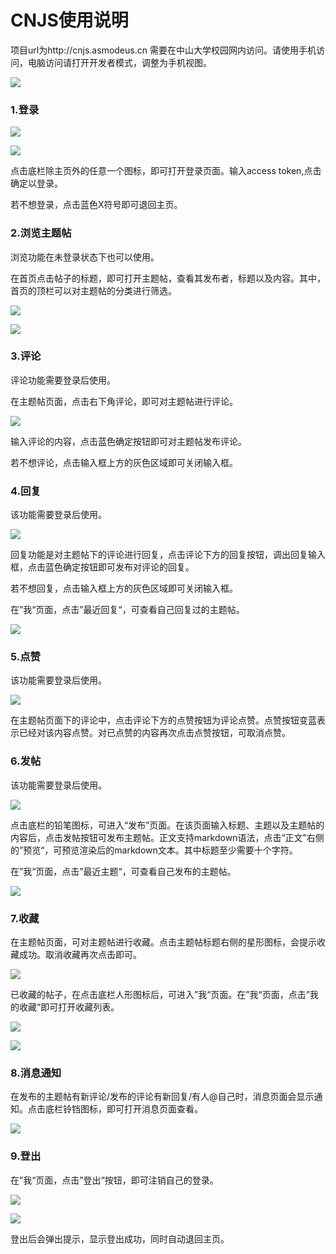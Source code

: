 # CNJS使用说明

项目url为http://cnjs.asmodeus.cn
需要在中山大学校园网内访问。请使用手机访问，电脑访问请打开开发者模式，调整为手机视图。

![](./images/概览.gif)

### 1.登录
![](./images/首页.png)

![](./images/登录.png)

点击底栏除主页外的任意一个图标，即可打开登录页面。输入access token,点击确定以登录。

若不想登录，点击蓝色X符号即可退回主页。

### 2.浏览主题帖

浏览功能在未登录状态下也可以使用。

在首页点击帖子的标题，即可打开主题帖，查看其发布者，标题以及内容。其中，首页的顶栏可以对主题帖的分类进行筛选。

![](./images/首页.png)

![](./images/帖子.png)

### 3.评论

评论功能需要登录后使用。

在主题帖页面，点击右下角评论，即可对主题帖进行评论。

![](./images/评论.png)

输入评论的内容，点击蓝色确定按钮即可对主题帖发布评论。

若不想评论，点击输入框上方的灰色区域即可关闭输入框。

### 4.回复

该功能需要登录后使用。

![](./images/回复.png)

回复功能是对主题帖下的评论进行回复，点击评论下方的回复按钮，调出回复输入框，点击蓝色确定按钮即可发布对评论的回复。

若不想回复，点击输入框上方的灰色区域即可关闭输入框。

在”我“页面，点击”最近回复“，可查看自己回复过的主题帖。

![](./images/我.png)

### 5.点赞

该功能需要登录后使用。

![](./images/点赞.png)

在主题帖页面下的评论中，点击评论下方的点赞按钮为评论点赞。点赞按钮变蓝表示已经对该内容点赞。对已点赞的内容再次点击点赞按钮，可取消点赞。

### 6.发帖

该功能需要登录后使用。

![](./images/发帖.png)

点击底栏的铅笔图标，可进入“发布”页面。在该页面输入标题、主题以及主题帖的内容后，点击发帖按钮可发布主题帖。正文支持markdown语法，点击“正文”右侧的”预览“，可预览渲染后的markdown文本。其中标题至少需要十个字符。

在”我“页面，点击”最近主题“，可查看自己发布的主题帖。

![](./images/我.png)

### 7.收藏

在主题帖页面，可对主题帖进行收藏。点击主题帖标题右侧的星形图标，会提示收藏成功。取消收藏再次点击即可。

![](./images/收藏.png)

已收藏的帖子，在点击底栏人形图标后，可进入”我“页面。在”我“页面，点击”我的收藏“即可打开收藏列表。

![](./images/我.png)

![](./images/我的收藏.png)

### 8.消息通知

在发布的主题帖有新评论/发布的评论有新回复/有人@自己时，消息页面会显示通知。点击底栏铃铛图标，即可打开消息页面查看。

![](./images/消息.png)

### 9.登出

 在”我“页面，点击”登出“按钮，即可注销自己的登录。

![](./images/我.png)

![](./images/登出.png)

登出后会弹出提示，显示登出成功，同时自动退回主页。